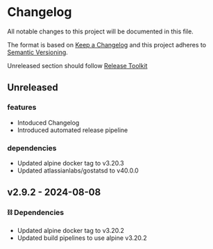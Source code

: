 # Changelog

All notable changes to this project will be documented in this file.

The format is based on [Keep a Changelog](http://keepachangelog.com/)
and this project adheres to [Semantic Versioning](http://semver.org/).

Unreleased section should follow [Release Toolkit](https://github.com/newrelic/release-toolkit#render-markdown-and-update-markdown)

## Unreleased

### features
- Intoduced Changelog
- Introduced automated release pipeline

### dependencies
- Updated alpine docker tag to v3.20.3
- Updated atlassianlabs/gostatsd to v40.0.0

## v2.9.2 - 2024-08-08

### ⛓️ Dependencies
- Updated alpine docker tag to v3.20.2
- Updated build pipelines to use alpine v3.20.2
